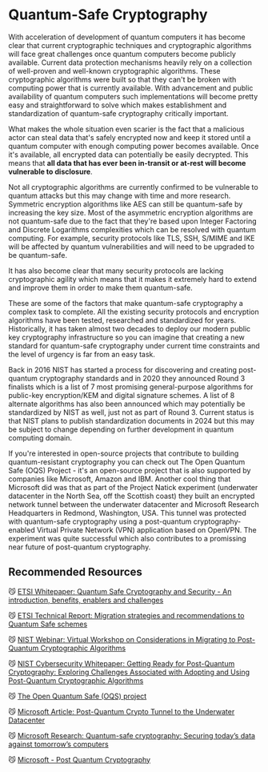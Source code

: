 # Quantum-Safe Cryptography

With acceleration of development of quantum computers it has become clear that current cryptographic techniques and cryptographic algorithms will face great challenges once quantum computers become publicly available. Current data protection mechanisms heavily rely on a collection of well-proven and well-known cryptographic algorithms. These cryptographic algorithms were built so that they can't be broken with computing power that is currently available. With advancement and public availability of quantum computers such implementations will become pretty easy and straightforward to solve which makes establishment and standardization of quantum-safe cryptography critically important.

What makes the whole situation even scarier is the fact that a malicious actor can steal data that's safely encrypted now and keep it stored until a quantum computer with enough computing power becomes available. Once it's available, all encrypted data can potentially be easily decrypted. This means that **all data that has ever been in-transit or at-rest will become vulnerable to disclosure**.

Not all cryptographic algorithms are currently confirmed to be vulnerable to quantum attacks but this may change with time and more research. Symmetric encryption algorithms like AES can still be quantum-safe by increasing the key size. Most of the asymmetric encryption algorithms are not quantum-safe due to the fact that they're based upon Integer Factoring and Discrete Logarithms complexities which can be resolved with quantum computing. For example, security protocols like TLS, SSH, S/MIME and IKE will be affected by quantum vulnerabilities and will need to be upgraded to be quantum-safe.

It has also become clear that many security protocols are lacking cryptographic agility which means that it makes it extremely hard to extend and improve them in order to make them quantum-safe.

These are some of the factors that make quantum-safe cryptography a complex task to complete. All the existing security protocols and encryption algorithms have been tested, researched and standardized for years. Historically, it has taken almost two decades to deploy our modern public key cryptography infrastructure so you can imagine that creating a new standard for quantum-safe cryptography under current time constraints and the level of urgency is far from an easy task. 

Back in 2016 NIST has started a process for discovering and creating post-quantum cryptography standards and in 2020 they announced Round 3 finalists which is a list of 7 most promising general-purpose algorithms for public-key encryption/KEM and digital signature schemes. A list of 8 alternate algorithms has also been announced which may potentially be standardized by NIST as well, just not as part of Round 3. Current status is that NIST plans to publish standardization documents in 2024 but this may be subject to change depending on further development in quantum computing domain.

If you're interested in open-source projects that contribute to building quantum-resistant cryptography you can check out The Open Quantum Safe (OQS) Project - it's an open-source project that is also supported by companies like Microsoft, Amazon and IBM. Another cool thing that Microsoft did was that as part of the Project Natick experiment (underwater datacenter in the North Sea, off the Scottish coast) they built an encrypted network tunnel between the underwater datacenter and Microsoft Research Headquarters in Redmond, Washington, USA. This tunnel was protected with quantum-safe cryptography using a post-quantum cryptography-enabled Virtual Private Network (VPN) application based on OpenVPN. The experiment was quite successful which also contributes to a promissing near future of post-quantum cryptography.

## Recommended Resources

😼 [ETSI Whitepaper: Quantum Safe Cryptography and Security - An introduction, benefits, enablers and challenges](https://www.etsi.org/images/files/ETSIWhitePapers/QuantumSafeWhitepaper.pdf)

😼 [ETSI Technical Report: Migration strategies and recommendations to Quantum Safe schemes](https://www.etsi.org/deliver/etsi_tr/103600_103699/103619/01.01.01_60/tr_103619v010101p.pdf)

😼 [NIST Webinar: Virtual Workshop on Considerations in Migrating to Post-Quantum Cryptographic Algorithms](https://www.nccoe.nist.gov/get-involved/attend-events/virtual-workshop-considerations-migrating-post-quantum-cryptographic/post-workshop-materials)

😼 [NIST Cybersecurity Whitepaper: Getting Ready for Post-Quantum Cryptography: Exploring Challenges Associated with Adopting and Using Post-Quantum Cryptographic Algorithms](https://nvlpubs.nist.gov/nistpubs/CSWP/NIST.CSWP.04282021.pdf)

😼 [The Open Quantum Safe (OQS) project](https://openquantumsafe.org/)

😼 [Microsoft Article: Post-Quantum Crypto Tunnel to the Underwater Datacenter](https://www.microsoft.com/en-us/research/project/post-quantum-crypto-tunnel-to-the-underwater-datacenter/)

😼 [Microsoft Research: Quantum-safe cryptography: Securing today’s data against tomorrow’s computers](https://youtu.be/IiEdJ5IjH_U)

😼 [Microsoft - Post Quantum Cryptography](https://www.microsoft.com/en-us/research/project/post-quantum-cryptography/)
